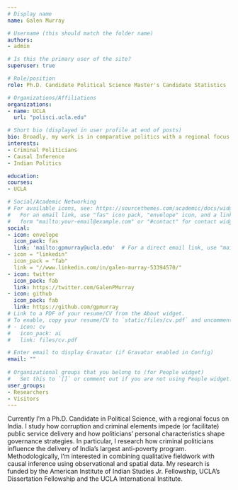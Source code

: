 ```yaml
---
# Display name
name: Galen Murray

# Username (this should match the folder name)
authors:
- admin

# Is this the primary user of the site?
superuser: true

# Role/position
role: Ph.D. Candidate Political Science Master's Candidate Statistics

# Organizations/Affiliations
organizations:
- name: UCLA
  url: "polisci.ucla.edu"

# Short bio (displayed in user profile at end of posts)
bio: Broadly, my work is in comparative politics with a regional focus on India.
interests:
- Criminal Politicians
- Causal Inference
- Indian Politics

education:
courses:
- UCLA

# Social/Academic Networking
# For available icons, see: https://sourcethemes.com/academic/docs/widgets/#icons
#   For an email link, use "fas" icon pack, "envelope" icon, and a link in the
#   form "mailto:your-email@example.com" or "#contact" for contact widget.
social:
- icon: envelope
  icon_pack: fas
  link: 'mailto:gpmurray@ucla.edu'  # For a direct email link, use "mailto:test@example.org".
- icon = "linkedin"
  icon_pack = "fab"
  link = "//www.linkedin.com/in/galen-murray-53394570/"
- icon: twitter
  icon_pack: fab
  link: https://twitter.com/GalenPMurray
- icon: github
  icon_pack: fab
  link: https://github.com/gpmurray
# Link to a PDF of your resume/CV from the About widget.
# To enable, copy your resume/CV to `static/files/cv.pdf` and uncomment the lines below.  
# - icon: cv
#   icon_pack: ai
#   link: files/cv.pdf

# Enter email to display Gravatar (if Gravatar enabled in Config)
email: ""
  
# Organizational groups that you belong to (for People widget)
#   Set this to `[]` or comment out if you are not using People widget.  
user_groups:
- Researchers
- Visitors
---
```

Currently I’m a Ph.D. Candidate in Political Science, with a regional focus on India. I study how corruption and
criminal elements impede (or facilitate) public service delivery and how politicians’ personal characteristics
shape governance strategies. In particular, I research how criminal politicians influence the delivery
of India’s largest anti-poverty program. Methodologically, I’m interested in combining qualitative fieldwork with causal inference using observational and spatial data. My research is funded by the American Institute of Indian Studies Jr. Fellowship, UCLA’s Dissertation Fellowship and the UCLA International Institute.

